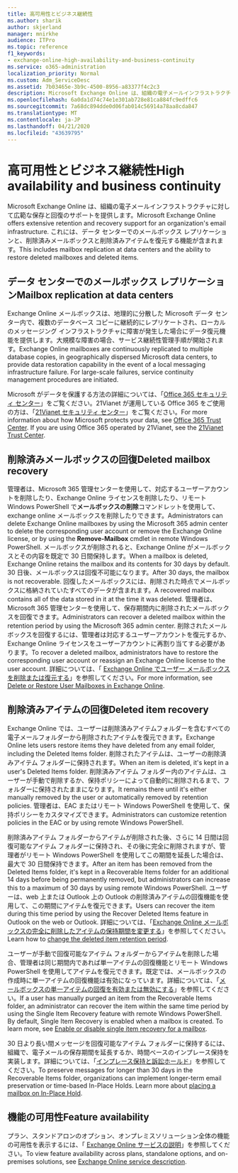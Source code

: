 ```yaml
---
title: 高可用性とビジネス継続性
ms.author: sharik
author: skjerland
manager: mnirkhe
audience: ITPro
ms.topic: reference
f1_keywords:
- exchange-online-high-availability-and-business-continuity
ms.service: o365-administration
localization_priority: Normal
ms.custom: Adm_ServiceDesc
ms.assetid: 7b03465e-3b9c-4500-8956-a83377f4c2c3
description: Microsoft Exchange Online は、組織の電子メールインフラストラクチャに対して広範な保存と回復のサポートを提供します。 これには、データ センターでのメールボックス レプリケーションと、削除済みメールボックスと削除済みアイテムを復元する機能が含まれます。
ms.openlocfilehash: 6a0da1d74c74e1e301ab728e81ca884fc9edffc6
ms.sourcegitcommit: 7a68dc894dde0d06fab014c56914a78aa8cda847
ms.translationtype: MT
ms.contentlocale: ja-JP
ms.lasthandoff: 04/21/2020
ms.locfileid: "43639795"
---
```

# <a name="high-availability-and-business-continuity"></a><span data-ttu-id="af3bb-104">高可用性とビジネス継続性</span><span class="sxs-lookup"><span data-stu-id="af3bb-104">High availability and business continuity</span></span>

<span data-ttu-id="af3bb-105">Microsoft Exchange Online は、組織の電子メールインフラストラクチャに対して広範な保存と回復のサポートを提供します。</span><span class="sxs-lookup"><span data-stu-id="af3bb-105">Microsoft Exchange Online offers extensive retention and recovery support for an organization's email infrastructure.</span></span> <span data-ttu-id="af3bb-106">これには、データ センターでのメールボックス レプリケーションと、削除済みメールボックスと削除済みアイテムを復元する機能が含まれます。</span><span class="sxs-lookup"><span data-stu-id="af3bb-106">This includes mailbox replication at data centers and the ability to restore deleted mailboxes and deleted items.</span></span>
  
## <a name="mailbox-replication-at-data-centers"></a><span data-ttu-id="af3bb-107">データ センターでのメールボックス レプリケーション</span><span class="sxs-lookup"><span data-stu-id="af3bb-107">Mailbox replication at data centers</span></span>

<span data-ttu-id="af3bb-p103">Exchange Online メールボックスは、地理的に分散した Microsoft データ センター内で、複数のデータベース コピーに継続的にレプリケートされ、ローカルのメッセージング インフラストラクチャに障害が発生した場合にデータ復元機能を提供します。大規模な障害の場合、サービス継続性管理手順が開始されます。</span><span class="sxs-lookup"><span data-stu-id="af3bb-p103">Exchange Online mailboxes are continuously replicated to multiple database copies, in geographically dispersed Microsoft data centers, to provide data restoration capability in the event of a local messaging infrastructure failure. For large-scale failures, service continuity management procedures are initiated.</span></span>
  
<span data-ttu-id="af3bb-p104">Microsoft がデータを保護する方法の詳細については、「[Office 365 セキュリティ センター](https://go.microsoft.com/fwlink/p/?LinkId=299135)」をご覧ください。21Vianet が運用している Office 365 をご使用の方は、「[21Vianet セキュリティ センター](https://www.21vbluecloud.com/office365/trustcenter/onlineservices.mdl)」をご覧ください。</span><span class="sxs-lookup"><span data-stu-id="af3bb-p104">For more information about how Microsoft protects your data, see [Office 365 Trust Center](https://go.microsoft.com/fwlink/p/?LinkId=299135). If you are using Office 365 operated by 21Vianet, see the [21Vianet Trust Center](https://www.21vbluecloud.com/office365/trustcenter/onlineservices.mdl).</span></span>
  
## <a name="deleted-mailbox-recovery"></a><span data-ttu-id="af3bb-112">削除済みメールボックスの回復</span><span class="sxs-lookup"><span data-stu-id="af3bb-112">Deleted mailbox recovery</span></span>

<span data-ttu-id="af3bb-113">管理者は、Microsoft 365 管理センターを使用して、対応するユーザーアカウントを削除したり、Exchange Online ライセンスを削除したり、リモート Windows PowerShell で**メールボックスの削除**コマンドレットを使用して、exchange online メールボックスを削除したりできます。</span><span class="sxs-lookup"><span data-stu-id="af3bb-113">Administrators can delete Exchange Online mailboxes by using the Microsoft 365 admin center to delete the corresponding user account or remove the Exchange Online license, or by using the **Remove-Mailbox** cmdlet in remote Windows PowerShell.</span></span> <span data-ttu-id="af3bb-114">メールボックスが削除されると、Exchange Online がメールボックスとその内容を既定で 30 日間保持します。</span><span class="sxs-lookup"><span data-stu-id="af3bb-114">When a mailbox is deleted, Exchange Online retains the mailbox and its contents for 30 days by default.</span></span> <span data-ttu-id="af3bb-115">30 日後、メールボックスは回復不可能になります。</span><span class="sxs-lookup"><span data-stu-id="af3bb-115">After 30 days, the mailbox is not recoverable.</span></span> <span data-ttu-id="af3bb-116">回復したメールボックスには、削除された時点でメールボックスに格納されていたすべてのデータが含まれます。</span><span class="sxs-lookup"><span data-stu-id="af3bb-116">A recovered mailbox contains all of the data stored in it at the time it was deleted.</span></span> <span data-ttu-id="af3bb-117">管理者は、Microsoft 365 管理センターを使用して、保存期間内に削除されたメールボックスを回復できます。</span><span class="sxs-lookup"><span data-stu-id="af3bb-117">Administrators can recover a deleted mailbox within the retention period by using the Microsoft 365 admin center.</span></span> <span data-ttu-id="af3bb-118">削除されたメールボックスを回復するには、管理者は対応するユーザーアカウントを復元するか、Exchange Online ライセンスをユーザーアカウントに再割り当てする必要があります。</span><span class="sxs-lookup"><span data-stu-id="af3bb-118">To recover a deleted mailbox, administrators have to restore the corresponding user account or reassign an Exchange Online license to the user account.</span></span> <span data-ttu-id="af3bb-119">詳細については、「 [Exchange Online でユーザー メールボックスを削除または復元する](https://go.microsoft.com/fwlink/p/?LinkId=286992)」を参照してください。</span><span class="sxs-lookup"><span data-stu-id="af3bb-119">For more information, see [Delete or Restore User Mailboxes in Exchange Online](https://go.microsoft.com/fwlink/p/?LinkId=286992).</span></span>
  
## <a name="deleted-item-recovery"></a><span data-ttu-id="af3bb-120">削除済みアイテムの回復</span><span class="sxs-lookup"><span data-stu-id="af3bb-120">Deleted item recovery</span></span>

<span data-ttu-id="af3bb-121">Exchange Online では、ユーザーは削除済みアイテムフォルダーを含むすべての電子メールフォルダーから削除されたアイテムを復元できます。</span><span class="sxs-lookup"><span data-stu-id="af3bb-121">Exchange Online lets users restore items they have deleted from any email folder, including the Deleted Items folder.</span></span> <span data-ttu-id="af3bb-122">削除されたアイテムは、ユーザーの削除済みアイテム フォルダーに保持されます。</span><span class="sxs-lookup"><span data-stu-id="af3bb-122">When an item is deleted, it's kept in a user's Deleted Items folder.</span></span> <span data-ttu-id="af3bb-123">削除済みアイテム フォルダー内のアイテムは、ユーザーが手動で削除するか、保持ポリシーによって自動的に削除されるまで、フォルダーに保持されたままになります。</span><span class="sxs-lookup"><span data-stu-id="af3bb-123">It remains there until it's either manually removed by the user or automatically removed by retention policies.</span></span> <span data-ttu-id="af3bb-124">管理者は、EAC またはリモート Windows PowerShell を使用して、保持ポリシーをカスタマイズできます。</span><span class="sxs-lookup"><span data-stu-id="af3bb-124">Administrators can customize retention policies in the EAC or by using remote Windows PowerShell.</span></span>
  
<span data-ttu-id="af3bb-125">削除済みアイテム フォルダーからアイテムが削除された後、さらに 14 日間は回復可能なアイテム フォルダーに保持され、その後に完全に削除されますが、管理者がリモート Windows PowerShell を使用してこの期間を延長した場合は、最大で 30 日間保持できます。</span><span class="sxs-lookup"><span data-stu-id="af3bb-125">After an item has been removed from the Deleted Items folder, it's kept in a Recoverable Items folder for an additional 14 days before being permanently removed, but administrators can increase this to a maximum of 30 days by using remote Windows PowerShell.</span></span> <span data-ttu-id="af3bb-126">ユーザーは、web 上または Outlook 上の Outlook の削除済みアイテムの回復機能を使用して、この期間にアイテムを復元できます。</span><span class="sxs-lookup"><span data-stu-id="af3bb-126">Users can recover the item during this time period by using the Recover Deleted Items feature in Outlook on the web or Outlook.</span></span> <span data-ttu-id="af3bb-127">詳細については、「[Exchange Online メールボックスの完全に削除したアイテムの保持期間を変更する](https://go.microsoft.com/fwlink/p/?LinkId=286940)」を参照してください。</span><span class="sxs-lookup"><span data-stu-id="af3bb-127">Learn how to [change the deleted item retention period](https://go.microsoft.com/fwlink/p/?LinkId=286940).</span></span>
  
<span data-ttu-id="af3bb-p108">ユーザーが手動で回復可能なアイテム フォルダーからアイテムを削除した場合、管理者は同じ期間内であれば単一アイテムの回復機能とリモート Windows PowerShell を使用してアイテムを復元できます。既定では、メールボックスの作成時に単一アイテムの回復機能は有効になっています。詳細については、「[メールボックスの単一アイテムの回復を有効または無効にする](https://go.microsoft.com/fwlink/p/?LinkID=286941)」を参照してください。</span><span class="sxs-lookup"><span data-stu-id="af3bb-p108">If a user has manually purged an item from the Recoverable Items folder, an administrator can recover the item within the same time period by using the Single Item Recovery feature with remote Windows PowerShell. By default, Single Item Recovery is enabled when a mailbox is created. To learn more, see [Enable or disable single item recovery for a mailbox](https://go.microsoft.com/fwlink/p/?LinkID=286941).</span></span>
  
<span data-ttu-id="af3bb-p109">30 日より長い間メッセージを回復可能なアイテム フォルダーに保持するには、組織で、電子メールの保存期間を延長するか、時間ベースのインプレース保持を実装します。詳細については、「[インプレース保持と訴訟ホールド](https://go.microsoft.com/fwlink/p/?LinkId=271746)」を参照してください。</span><span class="sxs-lookup"><span data-stu-id="af3bb-p109">To preserve messages for longer than 30 days in the Recoverable Items folder, organizations can implement longer-term email preservation or time-based In-Place Holds. Learn more about [placing a mailbox on In-Place Hold](https://go.microsoft.com/fwlink/p/?LinkId=271746).</span></span>
  
## <a name="feature-availability"></a><span data-ttu-id="af3bb-133">機能の可用性</span><span class="sxs-lookup"><span data-stu-id="af3bb-133">Feature availability</span></span>

<span data-ttu-id="af3bb-134">プラン、スタンドアロンのオプション、オンプレミスソリューション全体の機能の可用性を表示するには、「 [Exchange Online サービスの説明](exchange-online-service-description.md)」を参照してください。</span><span class="sxs-lookup"><span data-stu-id="af3bb-134">To view feature availability across plans, standalone options, and on-premises solutions, see [Exchange Online service description](exchange-online-service-description.md).</span></span>
  